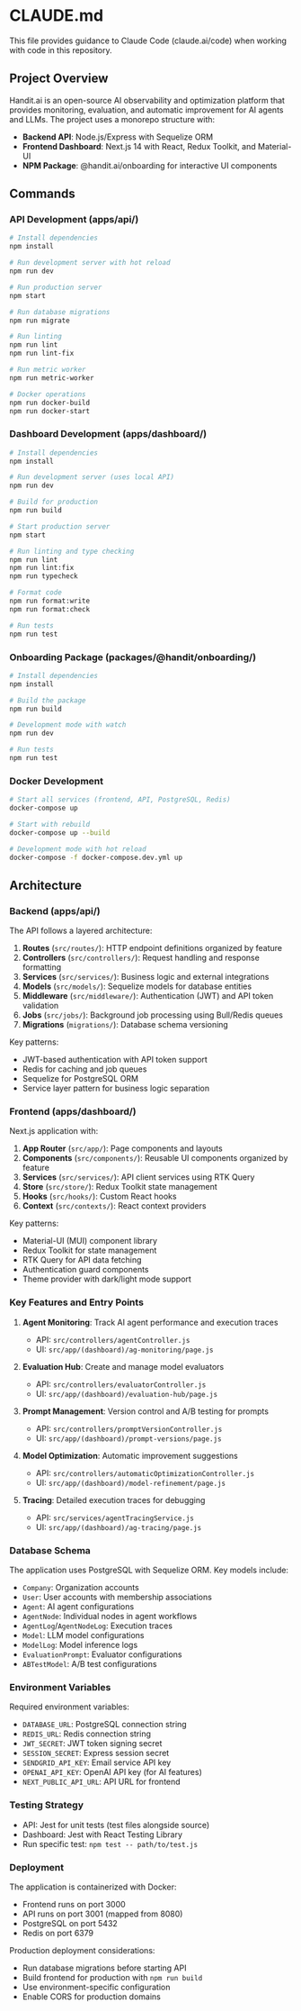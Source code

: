 # CLAUDE.md

This file provides guidance to Claude Code (claude.ai/code) when working with code in this repository.

## Project Overview

Handit.ai is an open-source AI observability and optimization platform that provides monitoring, evaluation, and automatic improvement for AI agents and LLMs. The project uses a monorepo structure with:

- **Backend API**: Node.js/Express with Sequelize ORM
- **Frontend Dashboard**: Next.js 14 with React, Redux Toolkit, and Material-UI
- **NPM Package**: @handit.ai/onboarding for interactive UI components

## Commands

### API Development (apps/api/)

```bash
# Install dependencies
npm install

# Run development server with hot reload
npm run dev

# Run production server
npm start

# Run database migrations
npm run migrate

# Run linting
npm run lint
npm run lint-fix

# Run metric worker
npm run metric-worker

# Docker operations
npm run docker-build
npm run docker-start
```

### Dashboard Development (apps/dashboard/)

```bash
# Install dependencies
npm install

# Run development server (uses local API)
npm run dev

# Build for production
npm run build

# Start production server
npm start

# Run linting and type checking
npm run lint
npm run lint:fix
npm run typecheck

# Format code
npm run format:write
npm run format:check

# Run tests
npm run test
```

### Onboarding Package (packages/@handit/onboarding/)

```bash
# Install dependencies
npm install

# Build the package
npm run build

# Development mode with watch
npm run dev

# Run tests
npm run test
```

### Docker Development

```bash
# Start all services (frontend, API, PostgreSQL, Redis)
docker-compose up

# Start with rebuild
docker-compose up --build

# Development mode with hot reload
docker-compose -f docker-compose.dev.yml up
```

## Architecture

### Backend (apps/api/)

The API follows a layered architecture:

1. **Routes** (`src/routes/`): HTTP endpoint definitions organized by feature
2. **Controllers** (`src/controllers/`): Request handling and response formatting
3. **Services** (`src/services/`): Business logic and external integrations
4. **Models** (`src/models/`): Sequelize models for database entities
5. **Middleware** (`src/middleware/`): Authentication (JWT) and API token validation
6. **Jobs** (`src/jobs/`): Background job processing using Bull/Redis queues
7. **Migrations** (`migrations/`): Database schema versioning

Key patterns:
- JWT-based authentication with API token support
- Redis for caching and job queues
- Sequelize for PostgreSQL ORM
- Service layer pattern for business logic separation

### Frontend (apps/dashboard/)

Next.js application with:

1. **App Router** (`src/app/`): Page components and layouts
2. **Components** (`src/components/`): Reusable UI components organized by feature
3. **Services** (`src/services/`): API client services using RTK Query
4. **Store** (`src/store/`): Redux Toolkit state management
5. **Hooks** (`src/hooks/`): Custom React hooks
6. **Context** (`src/contexts/`): React context providers

Key patterns:
- Material-UI (MUI) component library
- Redux Toolkit for state management
- RTK Query for API data fetching
- Authentication guard components
- Theme provider with dark/light mode support

### Key Features and Entry Points

1. **Agent Monitoring**: Track AI agent performance and execution traces
   - API: `src/controllers/agentController.js`
   - UI: `src/app/(dashboard)/ag-monitoring/page.js`

2. **Evaluation Hub**: Create and manage model evaluators
   - API: `src/controllers/evaluatorController.js`
   - UI: `src/app/(dashboard)/evaluation-hub/page.js`

3. **Prompt Management**: Version control and A/B testing for prompts
   - API: `src/controllers/promptVersionController.js`
   - UI: `src/app/(dashboard)/prompt-versions/page.js`

4. **Model Optimization**: Automatic improvement suggestions
   - API: `src/controllers/automaticOptimizationController.js`
   - UI: `src/app/(dashboard)/model-refinement/page.js`

5. **Tracing**: Detailed execution traces for debugging
   - API: `src/services/agentTracingService.js`
   - UI: `src/app/(dashboard)/ag-tracing/page.js`

### Database Schema

The application uses PostgreSQL with Sequelize ORM. Key models include:
- `Company`: Organization accounts
- `User`: User accounts with membership associations
- `Agent`: AI agent configurations
- `AgentNode`: Individual nodes in agent workflows
- `AgentLog`/`AgentNodeLog`: Execution traces
- `Model`: LLM model configurations
- `ModelLog`: Model inference logs
- `EvaluationPrompt`: Evaluator configurations
- `ABTestModel`: A/B test configurations

### Environment Variables

Required environment variables:
- `DATABASE_URL`: PostgreSQL connection string
- `REDIS_URL`: Redis connection string
- `JWT_SECRET`: JWT token signing secret
- `SESSION_SECRET`: Express session secret
- `SENDGRID_API_KEY`: Email service API key
- `OPENAI_API_KEY`: OpenAI API key (for AI features)
- `NEXT_PUBLIC_API_URL`: API URL for frontend

### Testing Strategy

- API: Jest for unit tests (test files alongside source)
- Dashboard: Jest with React Testing Library
- Run specific test: `npm test -- path/to/test.js`

### Deployment

The application is containerized with Docker:
- Frontend runs on port 3000
- API runs on port 3001 (mapped from 8080)
- PostgreSQL on port 5432
- Redis on port 6379

Production deployment considerations:
- Run database migrations before starting API
- Build frontend for production with `npm run build`
- Use environment-specific configuration
- Enable CORS for production domains